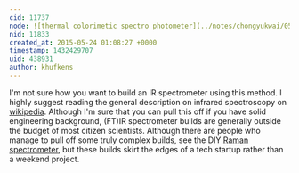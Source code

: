 ```yaml
---
cid: 11737
node: ![thermal colorimetic spectro photometer](../notes/chongyukwai/05-23-2015/heat-con-spectro-photometer)
nid: 11833
created_at: 2015-05-24 01:08:27 +0000
timestamp: 1432429707
uid: 438931
author: khufkens
---
```


I'm not sure how you want to build an IR spectrometer using this method. I highly suggest reading the general description on infrared spectroscopy on [wikipedia](https://en.wikipedia.org/wiki/Infrared_spectroscopy). Although I'm sure that you can pull this off if you have solid engineering background, (FT)IR spectrometer builds are generally outside the budget of most citizen scientists. Although there are people who manage to pull off some truly complex builds, see the DIY [Raman spectrometer](https://hackaday.io/project/1279-ramanpi-raman-spectrometer), but these builds skirt the edges of a tech startup rather than a weekend project.
